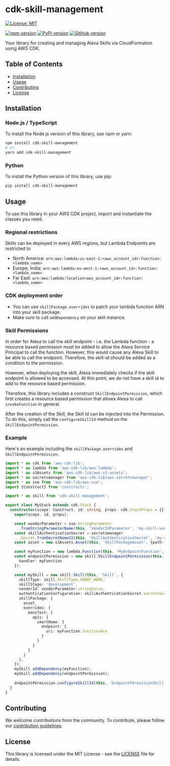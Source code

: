 # cdk-skill-management

[![License: MIT](https://img.shields.io/badge/License-MIT-yellow.svg)](https://opensource.org/licenses/MIT)

[![npm version](https://badge.fury.io/js/cdk-skill-management.svg)](https://www.npmjs.com/package/cdk-skill-management)
[![PyPI version](https://badge.fury.io/py/cdk-skill-management.svg)](https://pypi.org/project/cdk-skill-management/)
[![GitHub version](https://badge.fury.io/gh/t0bst4r%2Fcdk-skill-management.svg)](https://github.com/t0bst4r/cdk-skill-management)

Your library for creating and managing Alexa Skills via CloudFormation using AWS CDK.

## Table of Contents

- [Installation](#installation)
- [Usage](#usage)
- [Contributing](#contributing)
- [License](#license)

## Installation

### Node.js / TypeScript

To install the Node.js version of this library, use npm or yarn:

```bash
npm install cdk-skill-management
# or
yarn add cdk-skill-management
```

### Python
To install the Python version of this library, use pip:
```bash
pip install cdk-skill-management
```

## Usage
To use this library in your AWS CDK project, import and instantiate the classes you need.


### Regional restrictions
Skills can be deployed in every AWS regions, but Lambda Endpoints are restricted to
  - North America: `arn:aws:lambda:us-east-1:<aws_account_id>:function:<lambda_name>`
  - Europe, India: `arn:aws:lambda:eu-west-1:<aws_account_id>:function:<lambda_name>`
  - Far East: `arn:aws:lambda:location<aws_account_id>:function:<lambda_name>`

### CDK deployment order
- You can use `skillPackage.overrides` to patch your lambda function ARN into your skill package.
- Make sure to call `addDependency` on your skill instance.

### Skill Permissions
In order for Alexa to call the skill endpoint - i.e. the Lambda function - a resource based permission must be added to allow the Alexa Service Principal to call the function.
However, this would cause any Alexa Skill to be able to call the endpoint. Therefore, the skill-id should be added as a condition to the permission.

However, when deploying the skill, Alexa immediately checks if the skill endpoint is allowed to be accessed. At this point, we do not have a skill id to add to the resource based permission.

Therefore, this library includes a construct `SkillEndpointPermission`, which first creates a resource based permission that allows Alexa to call `invokeFunction` in general.

After the creation of the Skill, the Skill Id can be injected into the Permission. To do this, simply call the `configureSkillId` method on the `SkillEndpointPermission`.


### Example
Here's an example including the `skillPackage.overrides` and `SkillEndpointPermission`.

```typescript
import * as cdk from 'aws-cdk-lib';
import * as lambda from 'aws-cdk-lib/aws-lambda';
import * as s3Assets from 'aws-cdk-lib/aws-s3-assets';
import * as secretsmanager from 'aws-cdk-lib/aws-secretsmanager';
import * as ssm from 'aws-cdk-lib/aws-ssm';
import {Construct} from 'constructs';

import * as skill from 'cdk-skill-management';

export class MyStack extends cdk.Stack {
  constructor(scope: Construct, id: string, props: cdk.StackProps = {}) {
    super(scope, id, props);

    const vendorParameter = ssm.StringParameter
      .fromStringParameterName(this, 'VendorIdParameter', 'my-skill-vendor-id');
    const skillAuthenticationSecret = secretsmanager
      .Secret.fromSecretNameV2(this, 'SkillAuthenticationSecret', 'my-skill-authentication');
    const asset = new s3Assets.Asset(this, 'SkillPackageAsset', {path: './path/to/my/skill-package'});

    const myFunction = new lambda.Function(this, 'MyEndpointFunction', {...});
    const endpointPermission = new skill.SkillEndpointPermission(this, 'EndpointPermission', {
      handler: myFunction
    });

    const mySkill = new skill.Skill(this, 'Skill', {
      skillType: skill.SkillType.SMART_HOME,
      skillStage: 'development',
      vendorId: vendorParameter.stringValue,
      authenticationConfiguration: skillAuthenticationSecret.secretValue,
      skillPackage: {
        asset,
        overrides: {
          manifest: {
            apis: {
              smartHome: {
                endpoint: {
                  uri: myFunction.functionArn
                }
              }
            }
          }
        }
      },
    });
    mySkill.addDependency(myFunction);
    mySkill.addDependency(endpointPermission);
    
    endpointPermission.configureSkillId(this, 'EndpointPermissionSkill', mySkill);
  }
}
```

## Contributing
We welcome contributions from the community. To contribute, please follow our [contribution guidelines](CONTRIBUTE.md).

## License
This library is licensed under the MIT License - see the [LICENSE](LICENSE) file for details.
